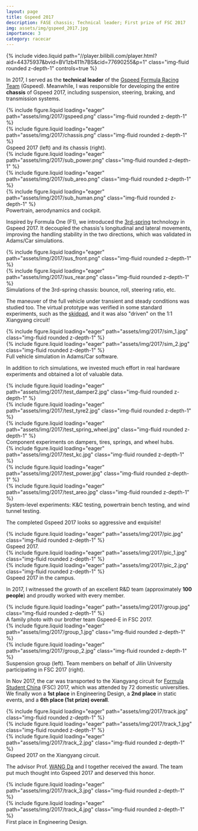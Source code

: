 ```yaml
---
layout: page
title: Gspeed 2017
description: FASE chassis; Technical leader; First prize of FSC 2017
img: assets/img/gspeed_2017.jpg
importance: 3
category: racecar
---
```


<div class="row">
    <div class="col-sm mt-3 mt-md-0">
        {% include video.liquid path="//player.bilibili.com/player.html?aid=44375937&bvid=BV1zb411h7BS&cid=77690255&p=1" class="img-fluid rounded z-depth-1" controls=true %}
    </div>
</div>

In 2017, I served as the **technical leader** of the [Gspeed Formula Racing Team](https://baike.baidu.com/item/吉林大学吉速方程式车队/23156065) (Gspeed). Meanwhile, I was responsible for developing the entire **chassis** of Gspeed 2017, including suspension, steering, braking, and transmission systems.

<div class="row">
    <div class="col-sm mt-3 mt-md-0">
        {% include figure.liquid loading="eager" path="assets/img/2017/gspeed.png" class="img-fluid rounded z-depth-1" %}
    </div>
    <div class="col-sm mt-3 mt-md-0">
        {% include figure.liquid loading="eager" path="assets/img/2017/chassis.png" class="img-fluid rounded z-depth-1" %}
    </div>
</div>
<div class="caption">
    Gspeed 2017 (left) and its chassis (right).
</div>

<div class="row">
    <div class="col-sm mt-3 mt-md-0">
        {% include figure.liquid loading="eager" path="assets/img/2017/sub_power.png" class="img-fluid rounded z-depth-1" %}
    </div>
    <div class="col-sm mt-3 mt-md-0">
        {% include figure.liquid loading="eager" path="assets/img/2017/sub_areo.png" class="img-fluid rounded z-depth-1" %}
    </div>
    <div class="col-sm mt-3 mt-md-0">
        {% include figure.liquid loading="eager" path="assets/img/2017/sub_human.png" class="img-fluid rounded z-depth-1" %}
    </div>
</div>
<div class="caption">
    Powertrain, aerodynamics and cockpit.
</div>

Inspired by Formula One (F1), we introduced the [3rd-spring](https://optimumg.com/tech-tip-springs-dampers-part-three/) technology in Gspeed 2017. It decoupled the chassis's longitudinal and lateral movements, improving the handling stability in the two directions, which was validated in Adams/Car simulations.

<div class="row">
    <div class="col-sm mt-3 mt-md-0">
        {% include figure.liquid loading="eager" path="assets/img/2017/sus_front.png" class="img-fluid rounded z-depth-1" %}
    </div>
    <div class="col-sm mt-3 mt-md-0">
        {% include figure.liquid loading="eager" path="assets/img/2017/sus_rear.png" class="img-fluid rounded z-depth-1" %}
    </div>
</div>
<div class="caption">
    Simulations of the 3rd-spring chassis: bounce, roll, steering ratio, etc.
</div>

The maneuver of the full vehicle under transient and steady conditions was studied too. The virtual prototype was verified in some standard experiments, such as the [skidpad](https://en.wikipedia.org/wiki/Skidpad), and it was also "driven" on the 1:1 Xiangyang circuit!

<div class="row">
    <div class="col-sm mt-3 mt-md-0">
        {% include figure.liquid loading="eager" path="assets/img/2017/sim_1.jpg" class="img-fluid rounded z-depth-1" %}
    </div>
    <div class="col-sm mt-3 mt-md-0">
        {% include figure.liquid loading="eager" path="assets/img/2017/sim_2.jpg" class="img-fluid rounded z-depth-1" %}
    </div>
</div>
<div class="caption">
    Full vehicle simulation in Adams/Car software.
</div>

In addition to rich simulations, we invested much effort in real hardware experiments and obtained a lot of valuable data.

<div class="row">
    <div class="col-sm mt-3 mt-md-0">
        {% include figure.liquid loading="eager" path="assets/img/2017/test_damper2.jpg" class="img-fluid rounded z-depth-1" %}
    </div>
    <div class="col-sm mt-3 mt-md-0">
        {% include figure.liquid loading="eager" path="assets/img/2017/test_tyre2.jpg" class="img-fluid rounded z-depth-1" %}
    </div>
    <div class="col-sm mt-3 mt-md-0">
        {% include figure.liquid loading="eager" path="assets/img/2017/test_spring_wheel.jpg" class="img-fluid rounded z-depth-1" %}
    </div>
</div>
<div class="caption">
    Component experiments on dampers, tires, springs, and wheel hubs.
</div>

<div class="row">
    <div class="col-sm mt-3 mt-md-0">
        {% include figure.liquid loading="eager" path="assets/img/2017/test_kc.jpg" class="img-fluid rounded z-depth-1" %}
    </div>
    <div class="col-sm mt-3 mt-md-0">
        {% include figure.liquid loading="eager" path="assets/img/2017/test_power.jpg" class="img-fluid rounded z-depth-1" %}
    </div>
    <div class="col-sm mt-3 mt-md-0">
        {% include figure.liquid loading="eager" path="assets/img/2017/test_areo.jpg" class="img-fluid rounded z-depth-1" %}
    </div>
</div>
<div class="caption">
    System-level experiments: K&C testing, powertrain bench testing, and wind tunnel testing.
</div>

The completed Gspeed 2017 looks so aggressive and exquisite!

<div class="row">
    <div class="col-sm mt-3 mt-md-0">
        {% include figure.liquid loading="eager" path="assets/img/2017/pic.jpg" class="img-fluid rounded z-depth-1" %}
    </div>
</div>
<div class="caption">
    Gspeed 2017.
</div>

<div class="row">
    <div class="col-sm mt-3 mt-md-0">
        {% include figure.liquid loading="eager" path="assets/img/2017/pic_1.jpg" class="img-fluid rounded z-depth-1" %}
    </div>
    <div class="col-sm mt-3 mt-md-0">
        {% include figure.liquid loading="eager" path="assets/img/2017/pic_2.jpg" class="img-fluid rounded z-depth-1" %}
    </div>
</div>
<div class="caption">
    Gspeed 2017 in the campus.
</div>

In 2017, I witnessed the growth of an excellent R&D team (approximately **100 people**) and proudly worked with every member.

<div class="row">
    <div class="col-sm mt-3 mt-md-0">
        {% include figure.liquid loading="eager" path="assets/img/2017/group.jpg" class="img-fluid rounded z-depth-1" %}
    </div>
</div>
<div class="caption">
    A family photo with our brother team Gspeed-E in FSC 2017.
</div>

<div class="row">
    <div class="col-sm mt-3 mt-md-0">
        {% include figure.liquid loading="eager" path="assets/img/2017/group_1.jpg" class="img-fluid rounded z-depth-1" %}
    </div>
    <div class="col-sm mt-3 mt-md-0">
        {% include figure.liquid loading="eager" path="assets/img/2017/group_2.jpg" class="img-fluid rounded z-depth-1" %}
    </div>
</div>
<div class="caption">
    Suspension group (left). Team members on behalf of Jilin University participating in FSC 2017 (right).
</div>

In Nov 2017, the car was transported to the Xiangyang circuit for [Formula Student China](http://www.formulastudent.com.cn/) (FSC) 2017, which was attended by 72 domestic universities. We finally won a **1st place** in Engineering Design, a **2nd place** in static events, and a **6th place (1st prize) overall**.

<div class="row">
    <div class="col-sm mt-3 mt-md-0">
        {% include figure.liquid loading="eager" path="assets/img/2017/track.jpg" class="img-fluid rounded z-depth-1" %}
    </div>
</div>
<div class="row">
    <div class="col-sm mt-3 mt-md-0">
        {% include figure.liquid loading="eager" path="assets/img/2017/track_1.jpg" class="img-fluid rounded z-depth-1" %}
    </div>
    <div class="col-sm mt-3 mt-md-0">
        {% include figure.liquid loading="eager" path="assets/img/2017/track_2.jpg" class="img-fluid rounded z-depth-1" %}
    </div>
</div>
<div class="caption">
    Gspeed 2017 on the Xiangyang circuit.
</div>

The advisor Prof. [WANG Da](https://auto.jlu.edu.cn/info/1731/6693.htm) and I together received the award. The team put much thought into Gspeed 2017 and deserved this honor.

<div class="row">
    <div class="col-sm mt-3 mt-md-0">
        {% include figure.liquid loading="eager" path="assets/img/2017/track_3.jpg" class="img-fluid rounded z-depth-1" %}
    </div>
    <div class="col-sm mt-3 mt-md-0">
        {% include figure.liquid loading="eager" path="assets/img/2017/track_4.jpg" class="img-fluid rounded z-depth-1" %}
    </div>
</div>
<div class="caption">
    First place in Engineering Design.
</div>